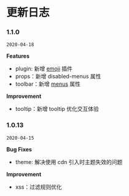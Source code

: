 # 更新日志

### 1.1.0

`2020-04-18`

**Features**

- plugin: 新增 [emoji](/vue-markdown-editor/plugins/emoji) 插件
- props：新增 disabled-menus 属性
- toolbar：新增 [menus](/vue-markdown-editor/senior/toolbar) 属性

**Improvement**

- tooltip：新增 tooltip 优化交互体验

### 1.0.13

`2020-04-15`

**Bug Fixes**

- theme: 解决使用 cdn 引入时主题失效的问题

**Improvement**

- xss：过滤规则优化
